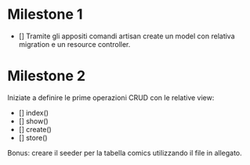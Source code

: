# Milestone 1
- [] Tramite gli appositi comandi artisan create un model con relativa migration e un resource controller.

# Milestone 2
Iniziate a definire le prime operazioni CRUD con le relative view:
- [] index()
- [] show()
- [] create()
- [] store()

Bonus: creare il seeder per la tabella comics utilizzando il file in allegato.